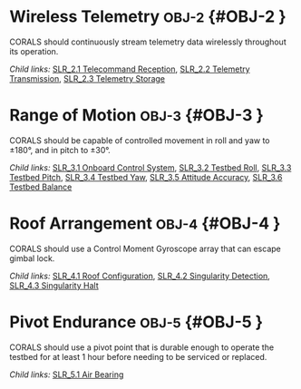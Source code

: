 # Wireless Telemetry <small>OBJ-2</small> {#OBJ-2 }

CORALS should continuously stream telemetry data wirelessly throughout its operation.

*Child links:* [SLR_2.1 Telecommand Reception](SLR_2.html#SLR_2.1), [SLR_2.2 Telemetry Transmission](SLR_2.html#SLR_2.2), [SLR_2.3 Telemetry Storage](SLR_2.html#SLR_2.3)

# Range of Motion <small>OBJ-3</small> {#OBJ-3 }

CORALS should be capable of controlled movement in roll and yaw to ±180°, and in pitch to ±30°.

*Child links:* [SLR_3.1 Onboard Control System](SLR_3.html#SLR_3.1), [SLR_3.2 Testbed Roll](SLR_3.html#SLR_3.2), [SLR_3.3 Testbed Pitch](SLR_3.html#SLR_3.3), [SLR_3.4 Testbed Yaw](SLR_3.html#SLR_3.4), [SLR_3.5 Attitude Accuracy](SLR_3.html#SLR_3.5), [SLR_3.6 Testbed Balance](SLR_3.html#SLR_3.6)

# Roof Arrangement <small>OBJ-4</small> {#OBJ-4 }

CORALS should use a Control Moment Gyroscope array that can escape gimbal lock.

*Child links:* [SLR_4.1 Roof Configuration](SLR_4.html#SLR_4.1), [SLR_4.2 Singularity Detection](SLR_4.html#SLR_4.2), [SLR_4.3 Singularity Halt](SLR_4.html#SLR_4.3)

# Pivot Endurance <small>OBJ-5</small> {#OBJ-5 }

CORALS should use a pivot point that is durable enough to operate the testbed for at least 1 hour before needing to be serviced or replaced.

*Child links:* [SLR_5.1 Air Bearing](SLR_5.html#SLR_5.1)

